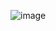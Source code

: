 ![image](https://github.com/Chanpaseuth/JS_Hotel_Final_CRUD/assets/154758210/197fa9ee-2d53-4a66-a27e-51a8533162fc)
